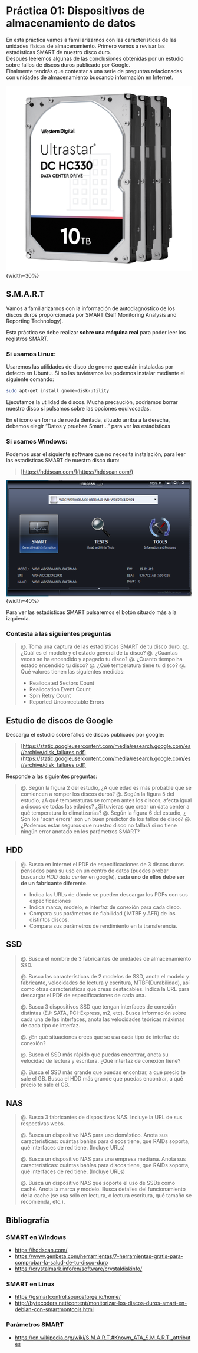 # Práctica 01: Dispositivos de almacenamiento de datos

<!--U02 Almacenamiento-->

En esta práctica vamos a familiarizarnos con las características de las unidades físicas de almacenamiento. Primero vamos a revisar las estadísticas SMART de nuestro disco duro.  
Después leeremos algunas de las conclusiones obtenidas por un estudio sobre fallos de discos duros publicado por Google.  
Finalmente tendrás que contestar a una serie de preguntas relacionadas con unidades de almacenamiento buscando información en Internet.

![Discos durtos](img/smart/HDD.png){width=30%}


## S.M.A.R.T

Vamos a familiarizarnos con la información de autodiagnóstico de los discos duros proporcionada por SMART (Self Monitoring Analysis and Reporting Technology).

Esta práctica se debe realizar **sobre una máquina real** para poder leer los registros SMART.

### Si usamos Linux:
Usaremos las utilidades de disco de gnome que están instaladas por defecto en Ubuntu. Si no las tuviéramos las podemos instalar mediante el siguiente comando:

```sh
sudo apt-get install gnome-disk-utility
```

Ejecutamos la utilidad de discos. 
Mucha precaución, podríamos borrar nuestro disco si pulsamos sobre las opciones equivocadas.

En el icono en forma de rueda dentada, situado arriba a la derecha, debemos elegir “Datos y pruebas Smart…” para ver las estadísticas

### Si usamos Windows:
Podemos usar el siguiente software que no necesita instalación, para leer las estadísticas SMART de nuestro disco duro:

> [https://hddscan.com/](https://hddscan.com/)

![Interfaz de usuario de HDDSCAN](img/smart/HDDSCAN-UI.PNG){width=40%}

Para ver las estadísticas SMART pulsaremos el botón situado más a la izquierda.

### Contesta a las siguientes preguntas
> @. Toma una captura de las estadísticas SMART de tu disco duro.
> @.	¿Cuál es el modelo y el estado general de tu disco?
> @. ¿Cuántas veces se ha encendido y apagado tu disco?
> @.	¿Cuanto tiempo ha estado encendido tu disco?
> @. ¿Qué temperatura tiene tu disco? 
> @.	Qué valores tienen las siguientes medidas:
> 
> * Reallocated Sectors Count
> * Reallocation Event Count
> * Spin Retry Count
> * Reported Uncorrectable Errors

## Estudio de discos de Google
Descarga el estudio sobre fallos de discos publicado por google:

> [https://static.googleusercontent.com/media/research.google.com/es//archive/disk_failures.pdf](https://static.googleusercontent.com/media/research.google.com/es//archive/disk_failures.pdf)

Responde a las siguientes preguntas:

> @. Según la figura 2 del estudio, ¿A qué edad es más probable que se comiencen a romper los discos duros?
> @. Según la figura 5 del estudio, ¿A qué temperaturas se rompen antes los discos, afecta igual a discos de todas las edades? ¿Si tuvieras que crear un data center a qué temperatura lo climatizarías?
> @. Según la figura 6 del estudio, ¿ Son los "scan errors" son un buen predictor de los fallos de disco?
> @. ¿Podemos estar seguros que nuestro disco no fallará si no tiene ningún error anotado en los parámetros SMART?


## HDD

> @.	Busca en Internet el PDF de especificaciones de 3 discos duros pensados para su uso en un centro de datos (puedes probar buscando *HDD data center* en google), **cada uno de ellos debe ser de un fabricante diferente**.
> 
> * Indica las URLs de dónde se pueden descargar los PDFs con sus especificaciones
> * Indica marca, modelo, e interfaz de conexión para cada disco.
> * Compara sus parámetros de fiabilidad ( MTBF y AFR) de los distintos discos.
> * Compara sus parámetros de rendimiento en la transferencia.
	

<!--

* WD
https://documents.westerndigital.com/content/dam/doc-library/en_us/assets/public/western-digital/product/data-center-drives/ultrastar-dc-hc300-series/data-sheet-ultrastar-dc-hc330.pdf
* Seagate
https://www.seagate.com/files/www-content/datasheets/pdfs/exos-x18-channel-DS2045-1-2007LA-es_ES.pdf

* Toshiba
https://toshiba.semicon-storage.com/content/dam/toshiba-ss-v2/master/en/storage/product/data-center-enterprise/eHDD_MG08_Product-Overview_rev2s.pdf

* HGST (Hitachi, fue comprada por WD en 2012)


* WD escritorio (Blue)
https://documents.westerndigital.com/content/dam/doc-library/es_mx/assets/public/western-digital/product/internal-drives/wd-blue-hdd/product-brief-western-digital-wd-blue-mobile-sata-hdd.pdf

-->



## SSD

> @.	Busca el nombre de 3 fabricantes de unidades de almacenamiento SSD.
> 
> @.	Busca las características de 2 modelos de SSD, anota el modelo y fabricante, velocidades de lectura y escritura, MTBF(Durabilidad), así como otras características que creas destacables. Indica la URL para descargar el PDF de especificaciones de cada una.
> 
> @.	Busca 3 dispositivos SSD que tengan interfaces de conexión distintas (EJ: SATA, PCI-Express, m2, etc). Busca información sobre cada una de las interfaces, anota las velocidades teóricas máximas de cada tipo de interfaz.
> 
> @.	¿En qué situaciones crees que se usa cada tipo de interfaz de conexión?
> 
> @.	Busca el SSD más rápido que puedas encontrar, anota su velocidad de lectura y escritura. ¿Qué interfaz de conexión tiene?
> 
> @.	Busca el SSD más grande que puedas encontrar, a qué precio te sale el GB. Busca el HDD más grande que puedas encontrar, a qué precio te sale el GB.

## NAS

> @.	Busca 3 fabricantes de dispositivos NAS. Incluye la URL de sus respectivas webs.
> 
> @.	Busca un dispositivo NAS para uso doméstico. Anota sus características: cuántas bahías para discos tiene, que RAIDs soporta, qué interfaces de red tiene. (Incluye URLs)
> 
> @.	Busca un dispositivo NAS para una empresa mediana. Anota sus características: cuántas bahías para discos tiene, que RAIDs soporta, qué interfaces de red tiene. (Incluye URLs)
> 
> @.	Busca un dispositivo NAS que soporte el uso de SSDs como caché. Anota la marca y modelo. Busca detalles del funcionamiento de la cache (se usa sólo en lectura, o lectura escritura, qué tamaño se recomienda, etc.).

## Bibliografía

### SMART en Windows

* https://hddscan.com/
* https://www.genbeta.com/herramientas/7-herramientas-gratis-para-comprobar-la-salud-de-tu-disco-duro
* https://crystalmark.info/en/software/crystaldiskinfo/

### SMART en Linux
* https://gsmartcontrol.sourceforge.io/home/
* http://bytecoders.net/content/monitorizar-los-discos-duros-smart-en-debian-con-smartmontools.html

### Parámetros SMART
* https://en.wikipedia.org/wiki/S.M.A.R.T.#Known_ATA_S.M.A.R.T._attributes